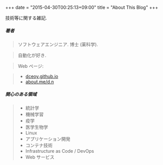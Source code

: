 +++
date = "2015-04-30T00:25:13+09:00"
title = "About This Blog"
+++

技術等に関する雑記.

##### 著者

> ソフトウェアエンジニア. 博士 (薬科学).

> 自動化が好き.

> Web ページ:

> - [dceoy.github.io](http://dceoy.github.io/)
> - [about.me/d.n](https://about.me/d.n)

##### 関心のある領域

> - 統計学
> - 機械学習
> - 疫学
> - 医学生物学
> - Linux
> - アプリケーション開発
> - コンテナ技術
> - Infrastructure as Code / DevOps
> - Web サービス

<script>
  amzn_assoc_default_search_key = "data analysis";
</script>
